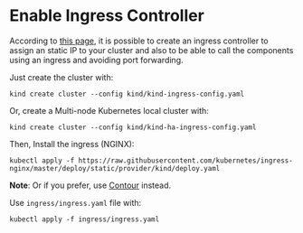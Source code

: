# Enable Ingress Controller

According to [this page](https://kind.sigs.k8s.io/docs/user/ingress/), it is possible
to create an ingress controller to assign an static IP to your cluster and also
to be able to call the components using an ingress and avoiding port forwarding.

Just create the cluster with:
```
kind create cluster --config kind/kind-ingress-config.yaml
```

Or, create a Multi-node Kubernetes local cluster with:
```
kind create cluster --config kind/kind-ha-ingress-config.yaml
```

Then, Install the ingress (NGINX):
```
kubectl apply -f https://raw.githubusercontent.com/kubernetes/ingress-nginx/master/deploy/static/provider/kind/deploy.yaml
```

**Note**: Or if you prefer, use [Contour](https://kind.sigs.k8s.io/docs/user/ingress/#contour) instead.

Use `ingress/ingress.yaml` file with:
```
kubectl apply -f ingress/ingress.yaml
```

